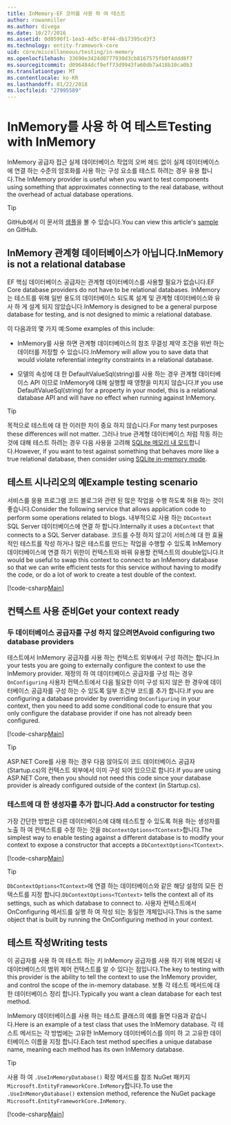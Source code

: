 ```yaml
---
title: InMemory-EF 코어를 사용 하 여 테스트
author: rowanmiller
ms.author: divega
ms.date: 10/27/2016
ms.assetid: 0d0590f1-1ea3-4d5c-8f44-db17395cd3f3
ms.technology: entity-framework-core
uid: core/miscellaneous/testing/in-memory
ms.openlocfilehash: 33690e3424d0777930d3cb8167575fb0f4ddd8f7
ms.sourcegitcommit: d096484dcf9eff73d9943fa60db7a418b10ca0b3
ms.translationtype: MT
ms.contentlocale: ko-KR
ms.lasthandoff: 01/22/2018
ms.locfileid: "27995589"
---
```

# <a name="testing-with-inmemory"></a><span data-ttu-id="6b8e3-102">InMemory를 사용 하 여 테스트</span><span class="sxs-lookup"><span data-stu-id="6b8e3-102">Testing with InMemory</span></span>

<span data-ttu-id="6b8e3-103">InMemory 공급자 접근 실제 데이터베이스 작업의 오버 헤드 없이 실제 데이터베이스에 연결 하는 수준의 암호화를 사용 하는 구성 요소를 테스트 하려는 경우 유용 합니다.</span><span class="sxs-lookup"><span data-stu-id="6b8e3-103">The InMemory provider is useful when you want to test components using something that approximates connecting to the real database, without the overhead of actual database operations.</span></span>

> [!TIP]  
> <span data-ttu-id="6b8e3-104">GitHub에서 이 문서의 [샘플](https://github.com/aspnet/EntityFramework.Docs/tree/master/samples/core/Miscellaneous/Testing)을 볼 수 있습니다.</span><span class="sxs-lookup"><span data-stu-id="6b8e3-104">You can view this article's [sample](https://github.com/aspnet/EntityFramework.Docs/tree/master/samples/core/Miscellaneous/Testing) on GitHub.</span></span>

## <a name="inmemory-is-not-a-relational-database"></a><span data-ttu-id="6b8e3-105">InMemory 관계형 데이터베이스가 아닙니다.</span><span class="sxs-lookup"><span data-stu-id="6b8e3-105">InMemory is not a relational database</span></span>

<span data-ttu-id="6b8e3-106">EF 핵심 데이터베이스 공급자는 관계형 데이터베이스를 사용할 필요가 없습니다.</span><span class="sxs-lookup"><span data-stu-id="6b8e3-106">EF Core database providers do not have to be relational databases.</span></span> <span data-ttu-id="6b8e3-107">InMemory는 테스트를 위해 일반 용도의 데이터베이스 되도록 설계 및 관계형 데이터베이스와 유사 하 게 설계 되지 않았습니다.</span><span class="sxs-lookup"><span data-stu-id="6b8e3-107">InMemory is designed to be a general purpose database for testing, and is not designed to mimic a relational database.</span></span>

<span data-ttu-id="6b8e3-108">이 다음과의 몇 가지 예:</span><span class="sxs-lookup"><span data-stu-id="6b8e3-108">Some examples of this include:</span></span>
* <span data-ttu-id="6b8e3-109">InMemory를 사용 하면 관계형 데이터베이스의 참조 무결성 제약 조건을 위반 하는 데이터를 저장할 수 있습니다.</span><span class="sxs-lookup"><span data-stu-id="6b8e3-109">InMemory will allow you to save data that would violate referential integrity constraints in a relational database.</span></span>

* <span data-ttu-id="6b8e3-110">모델의 속성에 대 한 DefaultValueSql(string)를 사용 하는 경우 관계형 데이터베이스 API 이므로 InMemory에 대해 실행할 때 영향을 미치지 않습니다.</span><span class="sxs-lookup"><span data-stu-id="6b8e3-110">If you use DefaultValueSql(string) for a property in your model, this is a relational database API and will have no effect when running against InMemory.</span></span>

> [!TIP]  
> <span data-ttu-id="6b8e3-111">목적으로 테스트에 대 한 이러한 차이 중요 하지 않습니다.</span><span class="sxs-lookup"><span data-stu-id="6b8e3-111">For many test purposes these differences will not matter.</span></span> <span data-ttu-id="6b8e3-112">그러나 true 관계형 데이터베이스 처럼 작동 하는 것에 대해 테스트 하려는 경우 다음 사용을 고려해 [SQLite 메모리 내 모드](sqlite.md)합니다.</span><span class="sxs-lookup"><span data-stu-id="6b8e3-112">However, if you want to test against something that behaves more like a true relational database, then consider using [SQLite in-memory mode](sqlite.md).</span></span>

## <a name="example-testing-scenario"></a><span data-ttu-id="6b8e3-113">테스트 시나리오의 예</span><span class="sxs-lookup"><span data-stu-id="6b8e3-113">Example testing scenario</span></span>

<span data-ttu-id="6b8e3-114">서비스를 응용 프로그램 코드 블로그와 관련 된 많은 작업을 수행 하도록 허용 하는 것이 좋습니다.</span><span class="sxs-lookup"><span data-stu-id="6b8e3-114">Consider the following service that allows application code to perform some operations related to blogs.</span></span> <span data-ttu-id="6b8e3-115">내부적으로 사용 하는 `DbContext` SQL Server 데이터베이스에 연결 하 합니다.</span><span class="sxs-lookup"><span data-stu-id="6b8e3-115">Internally it uses a `DbContext` that connects to a SQL Server database.</span></span> <span data-ttu-id="6b8e3-116">코드를 수정 하지 않고이 서비스에 대 한 효율적인 테스트를 작성 하거나 많은 테스트를 만드는 작업을 수행할 수 있도록 InMemory 데이터베이스에 연결 하기 위한이 컨텍스트와 바꿔 유용할 컨텍스트의 double입니다.</span><span class="sxs-lookup"><span data-stu-id="6b8e3-116">It would be useful to swap this context to connect to an InMemory database so that we can write efficient tests for this service without having to modify the code, or do a lot of work to create a test double of the context.</span></span>

[!code-csharp[Main](../../../../samples/core/Miscellaneous/Testing/BusinessLogic/BlogService.cs)]

## <a name="get-your-context-ready"></a><span data-ttu-id="6b8e3-117">컨텍스트 사용 준비</span><span class="sxs-lookup"><span data-stu-id="6b8e3-117">Get your context ready</span></span>

### <a name="avoid-configuring-two-database-providers"></a><span data-ttu-id="6b8e3-118">두 데이터베이스 공급자를 구성 하지 않으려면</span><span class="sxs-lookup"><span data-stu-id="6b8e3-118">Avoid configuring two database providers</span></span>

<span data-ttu-id="6b8e3-119">테스트에서 InMemory 공급자를 사용 하는 컨텍스트 외부에서 구성 하려는 합니다.</span><span class="sxs-lookup"><span data-stu-id="6b8e3-119">In your tests you are going to externally configure the context to use the InMemory provider.</span></span> <span data-ttu-id="6b8e3-120">재정의 하 여 데이터베이스 공급자를 구성 하는 경우 `OnConfiguring` 사용자 컨텍스트에서 다음 필요한 이미 구성 되지 않은 한 경우에 데이터베이스 공급자를 구성 하는 수 있도록 일부 조건부 코드를 추가 합니다.</span><span class="sxs-lookup"><span data-stu-id="6b8e3-120">If you are configuring a database provider by overriding `OnConfiguring` in your context, then you need to add some conditional code to ensure that you only configure the database provider if one has not already been configured.</span></span>

[!code-csharp[Main](../../../../samples/core/Miscellaneous/Testing/BusinessLogic/BloggingContext.cs#OnConfiguring)]

> [!TIP]  
> <span data-ttu-id="6b8e3-121">ASP.NET Core를 사용 하는 경우 다음 않아도이 코드 데이터베이스 공급자 (Startup.cs)의 컨텍스트 외부에서 이미 구성 되어 있으므로 합니다.</span><span class="sxs-lookup"><span data-stu-id="6b8e3-121">If you are using ASP.NET Core, then you should not need this code since your database provider is already configured outside of the context (in Startup.cs).</span></span>

### <a name="add-a-constructor-for-testing"></a><span data-ttu-id="6b8e3-122">테스트에 대 한 생성자를 추가 합니다.</span><span class="sxs-lookup"><span data-stu-id="6b8e3-122">Add a constructor for testing</span></span>

<span data-ttu-id="6b8e3-123">가장 간단한 방법은 다른 데이터베이스에 대해 테스트할 수 있도록 허용 하는 생성자를 노출 하 여 컨텍스트를 수정 하는 것을 `DbContextOptions<TContext>`합니다.</span><span class="sxs-lookup"><span data-stu-id="6b8e3-123">The simplest way to enable testing against a different database is to modify your context to expose a constructor that accepts a `DbContextOptions<TContext>`.</span></span>

[!code-csharp[Main](../../../../samples/core/Miscellaneous/Testing/BusinessLogic/BloggingContext.cs#Constructors)]

> [!TIP]  
> <span data-ttu-id="6b8e3-124">`DbContextOptions<TContext>`에 연결 하는 데이터베이스와 같은 해당 설정의 모든 컨텍스트를 지정 합니다.</span><span class="sxs-lookup"><span data-stu-id="6b8e3-124">`DbContextOptions<TContext>` tells the context all of its settings, such as which database to connect to.</span></span> <span data-ttu-id="6b8e3-125">사용자 컨텍스트에서 OnConfiguring 메서드를 실행 하 여 작성 되는 동일한 개체입니다.</span><span class="sxs-lookup"><span data-stu-id="6b8e3-125">This is the same object that is built by running the OnConfiguring method in your context.</span></span>

## <a name="writing-tests"></a><span data-ttu-id="6b8e3-126">테스트 작성</span><span class="sxs-lookup"><span data-stu-id="6b8e3-126">Writing tests</span></span>

<span data-ttu-id="6b8e3-127">이 공급자를 사용 하 여 테스트 하는 키 InMemory 공급자를 사용 하기 위해 메모리 내 데이터베이스의 범위 제어 컨텍스트를 알 수 있다는 점입니다.</span><span class="sxs-lookup"><span data-stu-id="6b8e3-127">The key to testing with this provider is the ability to tell the context to use the InMemory provider, and control the scope of the in-memory database.</span></span> <span data-ttu-id="6b8e3-128">보통 각 테스트 메서드에 대 한 데이터베이스 정리 합니다.</span><span class="sxs-lookup"><span data-stu-id="6b8e3-128">Typically you want a clean database for each test method.</span></span>

<span data-ttu-id="6b8e3-129">InMemory 데이터베이스를 사용 하는 테스트 클래스의 예를 들면 다음과 같습니다.</span><span class="sxs-lookup"><span data-stu-id="6b8e3-129">Here is an example of a test class that uses the InMemory database.</span></span> <span data-ttu-id="6b8e3-130">각 테스트 메서드는 각 방법에는 고유한 InMemory 데이터베이스를 의미 하 고 고유한 데이터베이스 이름을 지정 합니다.</span><span class="sxs-lookup"><span data-stu-id="6b8e3-130">Each test method specifies a unique database name, meaning each method has its own InMemory database.</span></span>

>[!TIP]
> <span data-ttu-id="6b8e3-131">사용 하 여 `.UseInMemoryDatabase()` 확장 메서드를 참조 NuGet 패키지 `Microsoft.EntityFrameworkCore.InMemory`합니다.</span><span class="sxs-lookup"><span data-stu-id="6b8e3-131">To use the `.UseInMemoryDatabase()` extension method, reference the NuGet package `Microsoft.EntityFrameworkCore.InMemory`.</span></span>

[!code-csharp[Main](../../../../samples/core/Miscellaneous/Testing/TestProject/InMemory/BlogServiceTests.cs)]
